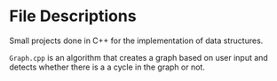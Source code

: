 # File Descriptions

Small projects done in C++ for the implementation of data structures.

```Graph.cpp``` is an algorithm that creates a graph based on user input and detects whether there is a a cycle in the graph or not.
